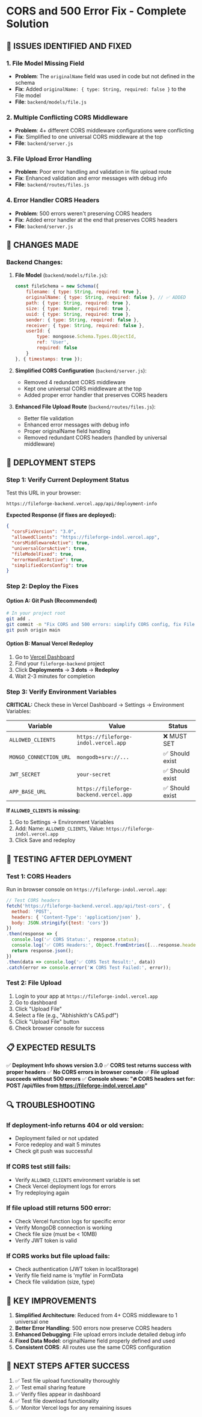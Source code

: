 # CORS and 500 Error Fix - Complete Solution

## 🚨 ISSUES IDENTIFIED AND FIXED

### 1. **File Model Missing Field**
- **Problem**: The `originalName` field was used in code but not defined in the schema
- **Fix**: Added `originalName: { type: String, required: false }` to the File model
- **File**: `backend/models/file.js`

### 2. **Multiple Conflicting CORS Middleware**
- **Problem**: 4+ different CORS middleware configurations were conflicting
- **Fix**: Simplified to one universal CORS middleware at the top
- **File**: `backend/server.js`

### 3. **File Upload Error Handling**
- **Problem**: Poor error handling and validation in file upload route
- **Fix**: Enhanced validation and error messages with debug info
- **File**: `backend/routes/files.js`

### 4. **Error Handler CORS Headers**
- **Problem**: 500 errors weren't preserving CORS headers
- **Fix**: Added error handler at the end that preserves CORS headers
- **File**: `backend/server.js`

## 🔧 CHANGES MADE

### Backend Changes:

1. **File Model** (`backend/models/file.js`):
   ```javascript
   const fileSchema = new Schema({
       filename: { type: String, required: true },
       originalName: { type: String, required: false }, // ✅ ADDED
       path: { type: String, required: true },
       size: { type: Number, required: true },
       uuid: { type: String, required: true },
       sender: { type: String, required: false },
       receiver: { type: String, required: false },
       userId: { 
           type: mongoose.Schema.Types.ObjectId, 
           ref: 'User',
           required: false
       }
   }, { timestamps: true });
   ```

2. **Simplified CORS Configuration** (`backend/server.js`):
   - Removed 4 redundant CORS middleware
   - Kept one universal CORS middleware at the top
   - Added proper error handler that preserves CORS headers

3. **Enhanced File Upload Route** (`backend/routes/files.js`):
   - Better file validation
   - Enhanced error messages with debug info
   - Proper originalName field handling
   - Removed redundant CORS headers (handled by universal middleware)

## 🚀 DEPLOYMENT STEPS

### Step 1: Verify Current Deployment Status
Test this URL in your browser:
```
https://fileforge-backend.vercel.app/api/deployment-info
```

**Expected Response (if fixes are deployed):**
```json
{
  "corsFixVersion": "3.0",
  "allowedClients": "https://fileforge-indol.vercel.app",
  "corsMiddlewareActive": true,
  "universalCorsActive": true,
  "fileModelFixed": true,
  "errorHandlerActive": true,
  "simplifiedCorsConfig": true
}
```

### Step 2: Deploy the Fixes

#### Option A: Git Push (Recommended)
```bash
# In your project root
git add .
git commit -m "Fix CORS and 500 errors: simplify CORS config, fix File model, enhance error handling"
git push origin main
```

#### Option B: Manual Vercel Redeploy
1. Go to [Vercel Dashboard](https://vercel.com/dashboard)
2. Find your `fileforge-backend` project
3. Click **Deployments** → **3 dots** → **Redeploy**
4. Wait 2-3 minutes for completion

### Step 3: Verify Environment Variables

**CRITICAL:** Check these in Vercel Dashboard → Settings → Environment Variables:

| Variable | Value | Status |
|----------|-------|--------|
| `ALLOWED_CLIENTS` | `https://fileforge-indol.vercel.app` | ❌ MUST SET |
| `MONGO_CONNECTION_URL` | `mongodb+srv://...` | ✅ Should exist |
| `JWT_SECRET` | `your-secret` | ✅ Should exist |
| `APP_BASE_URL` | `https://fileforge-backend.vercel.app` | ✅ Should exist |

**If `ALLOWED_CLIENTS` is missing:**
1. Go to Settings → Environment Variables
2. Add: Name: `ALLOWED_CLIENTS`, Value: `https://fileforge-indol.vercel.app`
3. Click Save and redeploy

## 🧪 TESTING AFTER DEPLOYMENT

### Test 1: CORS Headers
Run in browser console on `https://fileforge-indol.vercel.app`:

```javascript
// Test CORS headers
fetch('https://fileforge-backend.vercel.app/api/test-cors', {
  method: 'POST',
  headers: { 'Content-Type': 'application/json' },
  body: JSON.stringify({test: 'cors'})
})
.then(response => {
  console.log('✅ CORS Status:', response.status);
  console.log('✅ CORS Headers:', Object.fromEntries([...response.headers]));
  return response.json();
})
.then(data => console.log('✅ CORS Test Result:', data))
.catch(error => console.error('❌ CORS Test Failed:', error));
```

### Test 2: File Upload
1. Login to your app at `https://fileforge-indol.vercel.app`
2. Go to dashboard
3. Click "Upload File"
4. Select a file (e.g., "Abhishikth's CA5.pdf")
5. Click "Upload File" button
6. Check browser console for success

## 📋 EXPECTED RESULTS

✅ **Deployment Info shows version 3.0**
✅ **CORS test returns success with proper headers**
✅ **No CORS errors in browser console**
✅ **File upload succeeds without 500 errors**
✅ **Console shows: "🔥 CORS headers set for: POST /api/files from https://fileforge-indol.vercel.app"**

## 🔍 TROUBLESHOOTING

### If deployment-info returns 404 or old version:
- Deployment failed or not updated
- Force redeploy and wait 5 minutes
- Check git push was successful

### If CORS test still fails:
- Verify `ALLOWED_CLIENTS` environment variable is set
- Check Vercel deployment logs for errors
- Try redeploying again

### If file upload still returns 500 error:
- Check Vercel function logs for specific error
- Verify MongoDB connection is working
- Check file size (must be < 10MB)
- Verify JWT token is valid

### If CORS works but file upload fails:
- Check authentication (JWT token in localStorage)
- Verify file field name is 'myfile' in FormData
- Check file validation (size, type)

## 🎯 KEY IMPROVEMENTS

1. **Simplified Architecture**: Reduced from 4+ CORS middleware to 1 universal one
2. **Better Error Handling**: 500 errors now preserve CORS headers
3. **Enhanced Debugging**: File upload errors include detailed debug info
4. **Fixed Data Model**: originalName field properly defined and used
5. **Consistent CORS**: All routes use the same CORS configuration

## 🚨 NEXT STEPS AFTER SUCCESS

1. ✅ Test file upload functionality thoroughly
2. ✅ Test email sharing feature
3. ✅ Verify files appear in dashboard
4. ✅ Test file download functionality
5. ✅ Monitor Vercel logs for any remaining issues

